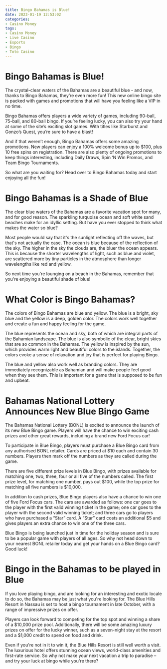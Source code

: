 ```yaml
---
title: Bingo Bahamas is Blue!
date: 2023-01-19 12:53:02
categories:
- Casino Money
tags:
- Casino Money
- Live Casino
- Esports
- Bingo
- Toto Casino
---
```



#  Bingo Bahamas is Blue!

The crystal-clear waters of the Bahamas are a beautiful blue - and now, thanks to Bingo Bahamas, they’re even more fun! This new online bingo site is packed with games and promotions that will have you feeling like a VIP in no time.

Bingo Bahamas offers players a wide variety of games, including 90-ball, 75-ball, and 80-ball bingo. If you’re feeling lucky, you can also try your hand at some of the site’s exciting slot games. With titles like Starburst and Gonzo’s Quest, you’re sure to have a blast!

And if that weren’t enough, Bingo Bahamas offers some amazing promotions. New players can enjoy a 100% welcome bonus up to $100, plus 10 free spins on registration. There are also plenty of ongoing promotions to keep things interesting, including Daily Draws, Spin ‘N Win Promos, and Team Bingo Tournaments.

So what are you waiting for? Head over to Bingo Bahamas today and start enjoying all the fun!

#  Bingo Bahamas is a Shade of Blue

The clear blue waters of the Bahamas are a favorite vacation spot for many, and for good reason. The sparkling turquoise ocean and soft white sand beaches make for an idyllic setting. But have you ever stopped to think what makes the water so blue?

Most people would say that it's the sunlight reflecting off the waves, but that's not actually the case. The ocean is blue because of the reflection of the sky. The higher in the sky the clouds are, the bluer the ocean appears. This is because the shorter wavelengths of light, such as blue and violet, are scattered more by tiny particles in the atmosphere than longer wavelengths like red and yellow.

So next time you're lounging on a beach in the Bahamas, remember that you're enjoying a beautiful shade of blue!

#  What Color is Bingo Bahamas?

The colors of Bingo Bahamas are blue and yellow. The blue is a bright, sky blue and the yellow is a deep, golden color. The colors work well together and create a fun and happy feeling for the game.

The blue represents the ocean and sky, both of which are integral parts of the Bahamian landscape. The blue is also symbolic of the clear, bright skies that are so common in the Bahamas. The yellow is inspired by the sun, which provides warm light and beautiful colors to the islands. Together, the colors evoke a sense of relaxation and joy that is perfect for playing Bingo.

The blue and yellow also work well as branding colors. They are immediately recognizable as Bahamian and will make people feel good when they see them. This is important for a game that is supposed to be fun and upbeat.

#  Bahamas National Lottery Announces New Blue Bingo Game

The Bahamas National Lottery (BONL) is excited to announce the launch of its new Blue Bingo game. Players will have the chance to win exciting cash prizes and other great rewards, including a brand new Ford Focus car!

To participate in Blue Bingo, players must purchase a Blue Bingo card from any authorised BONL retailer. Cards are priced at $10 each and contain 30 numbers. Players then mark off the numbers as they are called during the game.

There are five different prize levels in Blue Bingo, with prizes available for matching one, two, three, four or all five of the numbers called. The first prize level, for matching one number, pays out $100, while the top prize for matching all five numbers is $10,000.

In addition to cash prizes, Blue Bingo players also have a chance to win one of five Ford Focus cars. The cars are awarded as follows: one car goes to the player with the first valid winning ticket in the game; one car goes to the player with the second valid winning ticket; and three cars go to players who have purchased a “Star” card. A “Star” card costs an additional $5 and gives players an extra chance to win one of the three cars.

Blue Bingo is being launched just in time for the holiday season and is sure to be a popular game with players of all ages. So why not head down to your nearest BONL retailer today and get your hands on a Blue Bingo card? Good luck!

#  Bingo in the Bahamas to be played in Blue

If you love playing bingo, and are looking for an interesting and exotic locale to do so, the Bahamas may be just what you're looking for. The Blue Hills Resort in Nassau is set to host a bingo tournament in late October, with a range of impressive prizes on offer.

Players can look forward to competing for the top spot and winning a share of a $10,000 prize pool. Additionally, there will be some amazing luxury prizes on offer for the lucky winner, such as a seven-night stay at the resort and a $1,000 credit to spend on food and drink.

Even if you're not in it to win it, the Blue Hills Resort is still well worth a visit. The luxurious hotel offers stunning ocean views, world-class amenities and first-rate service. So why not make your next vacation a trip to paradise – and try your luck at bingo while you're there?